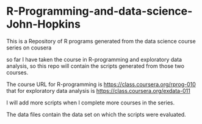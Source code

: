 # R-Programming-and-data-science-John-Hopkins

This is a Repository of R programs generated from the data science course series on cousera

so far I have taken the course in R-programming and exploratory data analysis, so this 
repo will contain the scripts generated from those two courses.

The course URL for R-programming is https://class.coursera.org/rprog-010
that for exploratory data analysis is https://class.coursera.org/exdata-011

I will add more scripts when I complete more courses in the series.

The data files contain the data set on which the scripts were evaluated.
